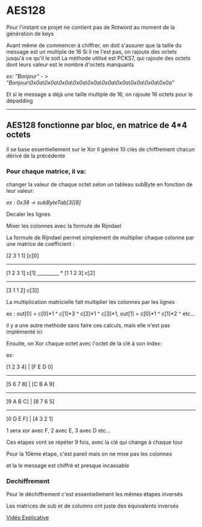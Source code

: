 # AES128

Pour l'instant ce projet ne contient pas de Rotword au moment de la génération de keys

Avant même de commencer à chiffrer, on doit s'assurer que la taille du message est un multiple de 16
Si il ne l'est pas, on rajoute des octets jusqu'à ce qu'il le soit
La méthode utilisé est PCKS7, qui rajoute des octets dont leurs valeur est le nombre d'octets manquants

*ex: "Bonjour" - > "Bonjour\0x0a\0x0a\0x0a\0x0a\0x0a\0x0a\0x0a\0x0a\0x0a\0x0a"*

Et si le message a déjà une taille multiple de 16, on rajoute 16 octets pour le dépadding

-----------------------------------------------------------------------------------------------

## AES128 fonctionne par bloc, en matrice de 4*4 octets
Il se base essentiellement sur le Xor
Il génère 10 clés de chiffrement chacun dérivé de la précédente

### Pour chaque matrice, il va:

changer la valeur de chaque octet selon un tableau subByte en fonction de leur valeur:

*ex : 0x38 -> subByteTab[3][8]*

Decaler les lignes

Mixer les colonnes avec la formule de Rijndael

La formule de Rijndael permet simplement de multiplier chaque colonne par une matrice de coefficient :

[2 3 1 1]    [c[0]
_________     
[1 2 3 1]     c[1]
_________  * 
[1 1 2 3]     c[2]
_________
[3 1 1 2]     c[3]]

La multiplication matricielle fait multiplier les colonnes par les lignes

ex : out[0] = c[0]*1 ^ c[1]*3 ^ c[2]*1 ^ c[3]*1, 
     out[1] = c[0]*1 ^ c[1]*2 ^ etc... 

il y a une autre methode sans faire ces calculs, mais elle n'est pas implémenté ici

Ensuite, on Xor chaque octet avec l'octet de la clé à son index:

ex:

[1 2 3 4] | [F E D 0]
_____________________
[5 6 7 8] | [C B A 9]
_____________________
[9 A B C] | [8 7 6 5]
_____________________
[0 D E F] | [4 3 2 1]

1 sera xor avec F, 2 avec E, 3 avec D etc...

Ces etapes vont se répéter 9 fois, avec la clé qui change à chaque tour

Pour la 10ème étape, c'est pareil mais on ne mixe pas les colonnes

et la le message est chiffré et presque incassable



### Dechiffrement

Pour le déchiffrement c'est essentiellement les mêmes étapes inversés

Les matrices de sub et de columns ont juste des équivalents inversés



[Vidéo Explicative](https://www.youtube.com/watch?v=gP4PqVGudtg)
 
